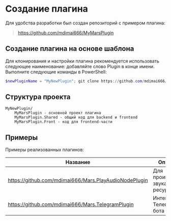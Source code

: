 # Создание плагина

Для удобства разработки был создан репозиторий с примером плагина:
> https://github.com/mdimai666/MyMarsPlugin

## Создание плагина на основе шаблона

Для клонирования и настройки плагина рекомендуется использовать следующее наименование: добавляйте слово Plugin в конце имени. Выполните следующие команды в PowerShell:
```ps1
$newPluginName = "MyNewPlugin"; git clone https://github.com/mdimai666/MyMarsPlugin.git $newPluginName; cd $newPluginName; .\prepare.ps1 $newPluginName
```

## Структура проекта

```
MyNewPlugin/
    MyMarsPlugin - основной проект плагина
    MyMarsPlugin.Shared - общий код для backend и frontend
    MyMarsPlugin.Front - код для frontend-части
```

## Примеры
Примеры реализованных плагинов:

| Название                                              |  Описание |
|---|---|
| https://github.com/mdimai666/Mars.PlayAudioNodePlugin | Для проигрывание звука из ресурса.
| https://github.com/mdimai666/Mars.TelegramPlugin      | Интеграция Телеграм бота